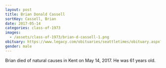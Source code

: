 ```yaml
---
layout: post
title: Brian Donald Cassell
sortKey: Cassell, Brian
date: 2017-05-14
categories: class-of-1973
images:
  - /assets/class-of-1973/brian-d-cassell-1.png
obituary: https://www.legacy.com/obituaries/seattletimes/obituary.aspx?n=brian-donald-cassell&pid=185706809
gender: male
---
```

Brian died of natural causes in Kent on May 14, 2017.  He was 61 years old.
